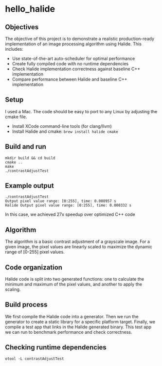# hello_halide

## Objectives
The objective of this project is to demonstrate a realistic production-ready implementation of an image processing algorithm using Halide. This includes:
- Use state-of-the-art auto-scheduler for optimal performance
- Create fully compiled code with no runtime dependencies 
- Check Halide implementation correctness against baseline C++ implementation
- Compare performance between Halide and baseline C++ implementation

## Setup
I used a Mac. The code should be easy to port to any Linux by adjusting the cmake file. 
- Install XCode command-line tools (for clang/llvm)
- Install Halide and cmake: ``` brew install halide cmake ```

## Build and run
``` 
mkdir build && cd build
cmake ..
make
./contrastAdjustTest 
```

## Example output
```
./contrastAdjustTest 
Output pixel value range: [0:255], time: 0.008957 s
Halide Output pixel value range: [0:255], time: 0.000332 s
```
In this case, we achieved 27x speedup over optimized C++ code

## Algorithm
The algorithm is a basic contrast adjustment of a grayscale image. For a given image, the pixel values are linearly scaled to maximize the dynamic range of [0-255] pixel values. 

## Code organization
Halide code is split into two generated functions: one to calculate the minimum and maximum of the pixel values, and another to apply the scaling. 

## Build process
We first compile the Halide code into a generator. Then we run the generator to create a static library for a specific platform target. Finally, we compile a test app that links in the Halide generated binary. This test app we can run to benchmark performance and check correctness. 

## Checking runtime dependencies
``` otool -L contrastAdjustTest ```




